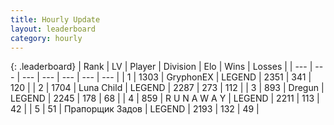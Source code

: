 ```yaml
---
title: Hourly Update
layout: leaderboard
category: hourly
---
```


{: .leaderboard}
| Rank | LV | Player | Division | Elo | Wins | Losses |
| --- | --- | --- | --- | --- | --- | --- |
| <span data-change="0">1</span> | 1303 | <span title="ID: 315148">GryphonEX</span> | LEGEND | <span data-change="0">2351</span> | <span data-change="0">341</span> | <span data-change="0">120</span> |
| <span data-change="0">2</span> | 1704 | <span title="ID: 164871">Luna Child</span> | LEGEND | <span data-change="0">2287</span> | <span data-change="0">273</span> | <span data-change="0">112</span> |
| <span data-change="0">3</span> | 893 | <span title="ID: 337810">Dregun</span> | LEGEND | <span data-change="0">2245</span> | <span data-change="0">178</span> | <span data-change="0">68</span> |
| <span data-change="0">4</span> | 859 | <span title="ID: 66144">R U N A W A Y</span> | LEGEND | <span data-change="-16">2211</span> | <span data-change="0">113</span> | <span data-change="1">42</span> |
| <span data-change="0">5</span> | 51 | <span title="ID: 612521">Прапорщик Задов</span> | LEGEND | <span data-change="0">2193</span> | <span data-change="0">132</span> | <span data-change="0">49</span> |